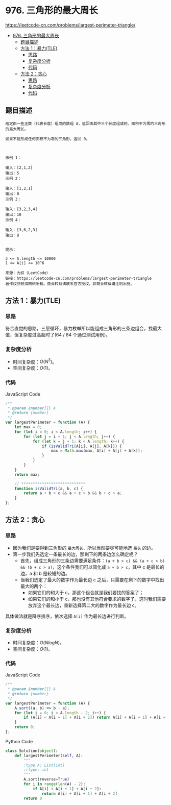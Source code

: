 # 976. 三角形的最大周长

https://leetcode-cn.com/problems/largest-perimeter-triangle/

- [976. 三角形的最大周长](#976-三角形的最大周长)
  - [题目描述](#题目描述)
  - [方法 1：暴力(TLE)](#方法-1暴力tle)
    - [思路](#思路)
    - [复杂度分析](#复杂度分析)
    - [代码](#代码)
  - [方法 2：贪心](#方法-2贪心)
    - [思路](#思路-1)
    - [复杂度分析](#复杂度分析-1)
    - [代码](#代码-1)

## 题目描述

```
给定由一些正数（代表长度）组成的数组 A，返回由其中三个长度组成的、面积不为零的三角形的最大周长。

如果不能形成任何面积不为零的三角形，返回 0。

 

示例 1：

输入：[2,1,2]
输出：5
示例 2：

输入：[1,2,1]
输出：0
示例 3：

输入：[3,2,3,4]
输出：10
示例 4：

输入：[3,6,2,3]
输出：8
 

提示：

3 <= A.length <= 10000
1 <= A[i] <= 10^6

来源：力扣（LeetCode）
链接：https://leetcode-cn.com/problems/largest-perimeter-triangle
著作权归领扣网络所有。商业转载请联系官方授权，非商业转载请注明出处。
```

## 方法 1：暴力(TLE)

### 思路

符合直觉的思路，三层循环，暴力枚举所以能组成三角形的三条边组合，找最大值，但复杂度过高超时了(64 / 84 个通过测试用例)。

### 复杂度分析

-   时间复杂度：$O(N^3)$。
-   空间复杂度：$O(1)$。

### 代码

JavaScript Code

```js
/**
 * @param {number[]} A
 * @return {number}
 */
var largestPerimeter = function (A) {
    let max = 0;
    for (let i = 0; i < A.length; i++) {
        for (let j = i + 1; j < A.length; j++) {
            for (let k = j + 1; k < A.length; k++) {
                if (isValidTri(A[i], A[j], A[k])) {
                    max = Math.max(max, A[i] + A[j] + A[k]);
                }
            }
        }
    }
    return max;

    // ****************************
    function isValidTri(a, b, c) {
        return a + b > c && a + c > b && b + c > a;
    }
};
```

## 方法 2：贪心

### 思路

-   因为我们是要得到三角形的 `最大周长`，所以当然要尽可能地选 `最长` 的边。
-   第一步我们先选定一条最长的边，那剩下的两条边怎么确定呢？
    -   首先，组成三角形的三条边需要满足条件：`(a + b > c) && (a + c > b) && (b + c > a)`，这个条件我们可以简化成 `a + b > c`，其中 c 是最长的边，a 和 b 是较短的边。
    -   当我们选定了最大的数字作为最长边 c 之后，只需要在剩下的数字中找出最大的两个：
        -   如果它们的和大于 c，那这个组合就是我们要找的答案了；
        -   如果它们的和小于 c，那也没有其他符合要求的数字了，这时我们需要放弃这个最长边，重新选择第二大的数字作为最长边 c。

具体做法就是降序排序，依次选择 `A[i]` 作为最长边进行判断。

### 复杂度分析

-   时间复杂度：$O(NlogN)$。
-   空间复杂度：$O(1)$。

### 代码

JavaScript Code

```js
/**
 * @param {number[]} A
 * @return {number}
 */
var largestPerimeter = function (A) {
    A.sort((a, b) => b - a);
    for (let i = 0; i < A.length - 2; i++) {
        if (A[i] < A[i + 1] + A[i + 2]) return A[i] + A[i + 1] + A[i + 2];
    }
    return 0;
};
```

Python Code

```py
class Solution(object):
    def largestPerimeter(self, A):
        """
        :type A: List[int]
        :rtype: int
        """
        A.sort(reverse=True)
        for i in range(len(A) - 2):
            if A[i] < A[i + 1] + A[i + 2]:
                return A[i] + A[i + 1] + A[i + 2]
        return 0
```
